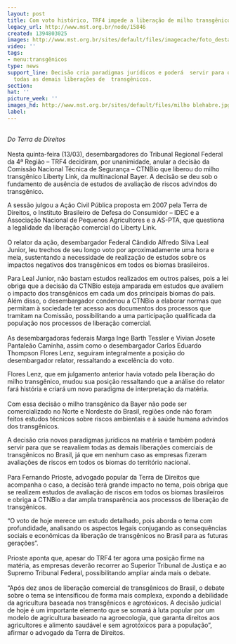 ```yaml
---
layout: post
title: Com voto histórico, TRF4 impede a liberação de milho transgênico da Bayer
legacy_url: http://www.mst.org.br/node/15846
created: 1394803025
images: http://www.mst.org.br/sites/default/files/imagecache/foto_destaque/milho blehabre.jpg
video: ''
tags:
- menu:transgênicos
type: news
support_line: Decisão cria paradigmas jurídicos e poderá  servir para que se reavaliem
  todas as demais liberações de  transgênicos.
section: 
hat: ''
picture_week: ''
images_hd: http://www.mst.org.br/sites/default/files/milho blehabre.jpg
label: 
---
```

<p><br><em>Do Terra de Direitos</em><br><br>Nesta quinta-feira (13/03), desembargadores do Tribunal Regional Federal da 4ª Região – TRF4 decidiram, por unanimidade, anular a decisão da Comissão Nacional Técnica de Segurança – CTNBio que liberou do milho transgênico Liberty Link, da multinacional Bayer. A decisão se deu sob o fundamento de ausência de estudos de avaliação de riscos advindos do transgênico.</p><p>A sessão julgou a Ação Civil Pública proposta em 2007 pela Terra de Direitos, o Instituto Brasileiro de Defesa do Consumidor – IDEC e a Associação Nacional de Pequenos Agricultores e a AS-PTA, que questiona a legalidade da liberação comercial do Liberty Link.<br><br>O relator da ação, desembargador Federal Cândido Alfredo Silva Leal Junior, leu trechos de seu longo voto por aproximadamente uma hora e meia, sustentando a necessidade de realização de estudos sobre os impactos negativos dos transgênicos em todos os biomas brasileiros.</p><p>Para Leal Junior, não bastam estudos realizados em outros países, pois a lei obriga que a decisão da CTNBio esteja amparada em estudos que avaliem o impacto dos transgênicos em cada um dos principais biomas do país. Além disso, o desembargador condenou a CTNBio a elaborar normas que permitam à sociedade ter acesso aos documentos dos processos que tramitam na Comissão, possibilitando a uma participação qualificada da população nos processos de liberação comercial.<br><br>As desembargadoras federais Marga Inge Barth Tessler e Vivian Josete Pantaleão Caminha, assim como o desembargador Carlos Eduardo Thompson Flores Lenz, seguiram integralmente a posição do desembargador relator, ressaltando a excelência do voto.</p><p>Flores Lenz, que em julgamento anterior havia votado pela liberação do milho transgênico, mudou sua posição ressaltando que a análise do relator fará história e criará um novo paradigma de interpretação da matéria.<br><br>Com essa decisão o milho transgênico da Bayer não pode ser comercializado no Norte e Nordeste do Brasil, regiões onde não foram feitos estudos técnicos sobre riscos ambientais e à saúde humana advindos dos transgênicos.</p><p>A decisão cria novos paradigmas jurídicos na matéria e também poderá servir para que se reavaliem todas as demais liberações comerciais de transgênicos no Brasil, já que em nenhum caso as empresas fizeram avaliações de riscos em todos os biomas do território nacional.<br><br>Para Fernando Prioste, advogado popular da Terra de Direitos que acompanha o caso, a decisão terá grande impacto no tema, pois obriga que se realizem estudos de avaliação de riscos em todos os biomas brasileiros e obriga a CTNBio a dar ampla transparência aos processos de liberação de transgênicos.</p><p>“O voto de hoje merece um estudo detalhado, pois aborda o tema com profundidade, analisando os aspectos legais conjugando as consequências sociais e econômicas da liberação de transgênicos no Brasil para as futuras gerações”.<br><br>Prioste aponta que, apesar do TRF4 ter agora uma posição firme na matéria, as empresas deverão recorrer ao Superior Tribunal de Justiça e ao Supremo Tribunal Federal, possibilitando ampliar ainda mais o debate.<br><br>“Após dez anos de liberação comercial de transgênicos do Brasil, o debate sobre o tema se intensificou de forma mais complexa, expondo a debilidade da agricultura baseada nos transgênicos e agrotóxicos. A decisão judicial de hoje é um importante elemento que se somará à luta popular por um modelo de agricultura baseado na agroecologia, que garanta direitos aos agricultores e alimento saudável e sem agrotóxicos para a população”, afirmar o advogado da Terra de Direitos.</p>
